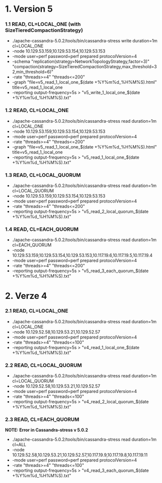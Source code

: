 
# 1. Version 5

### 1.1 READ, CL=LOCAL_ONE (with SizeTieredCompactionStrategy)
- ./apache-cassandra-5.0.2/tools/bin/cassandra-stress write duration=1m cl=LOCAL_ONE 
- -node 10.129.53.159,10.129.53.154,10.129.53.153 
- -mode user=perf password=perf prepared protocolVersion=4 
- -schema "replication(strategy=NetworkTopologyStrategy,factor=3)" "compaction(strategy=SizeTieredCompactionStrategy,max_threshold=32,min_threshold=6)" 
- -rate "threads>=4" "threads<=200"
- -graph "file=v5_read_1_local_one_$(date +%Y%m%d_%H%M%S).html" title=v5_read_1_local_one
- -reporting output-frequency=5s > "v5_write_1_local_one_$(date +%Y%m%d_%H%M%S).txt"

### 1.2 READ, CL=LOCAL_ONE
- ./apache-cassandra-5.0.2/tools/bin/cassandra-stress read duration=1m cl=LOCAL_ONE
- -node 10.129.53.159,10.129.53.154,10.129.53.153 
- -mode user=perf password=perf prepared protocolVersion=4 
- -rate "threads>=4" "threads<=200"
- -graph "file=v5_read_1_local_one_$(date +%Y%m%d_%H%M%S).html" title=v5_read_1_local_one
- -reporting output-frequency=5s > "v5_read_1_local_one_$(date +%Y%m%d_%H%M%S).txt"

### 1.3 READ, CL=LOCAL_QUORUM
- ./apache-cassandra-5.0.2/tools/bin/cassandra-stress read duration=1m cl=LOCAL_QUORUM 
- -node 10.129.53.159,10.129.53.154,10.129.53.153 
- -mode user=perf password=perf prepared protocolVersion=4 
- -rate "threads>=4" "threads<=200" 
- -reporting output-frequency=5s > "v5_read_2_local_quorum_$(date +%Y%m%d_%H%M%S).txt"

### 1.4 READ, CL=EACH_QUORUM
- ./apache-cassandra-5.0.2/tools/bin/cassandra-stress read duration=1m cl=EACH_QUORUM 
- -node 10.129.53.159,10.129.53.154,10.129.53.153,10.117.19.6,10.117.19.5,10.117.19.4 
- -mode user=perf password=perf prepared protocolVersion=4 
- -rate "threads>=4" "threads<=200" 
- -reporting output-frequency=5s > "v5_read_3_each_quorum_$(date +%Y%m%d_%H%M%S).txt"

 
# 2. Verze 4

### 2.1 READ, CL=LOCAL_ONE
- ./apache-cassandra-5.0.2/tools/bin/cassandra-stress read duration=1m cl=LOCAL_ONE 
- -node 10.129.52.58,10.129.53.21,10.129.52.57 
- -mode user=perf password=perf prepared protocolVersion=4 
- -rate "threads>=4" "threads<=100" 
- -reporting output-frequency=5s > "v4_read_1_local_one_$(date +%Y%m%d_%H%M%S).txt"

### 2.2 READ, CL=LOCAL_QUORUM
- ./apache-cassandra-5.0.2/tools/bin/cassandra-stress read duration=1m cl=LOCAL_QUORUM 
- -node 10.129.52.58,10.129.53.21,10.129.52.57 
- -mode user=perf password=perf prepared protocolVersion=4 
- -rate "threads>=4" "threads<=100" 
- -reporting output-frequency=5s > "v4_read_2_local_quorum_$(date +%Y%m%d_%H%M%S).txt"

### 2.3 READ, CL=EACH_QUORUM
**NOTE: Error in Cassandra-stress v 5.0.2**

- ./apache-cassandra-5.0.2/tools/bin/cassandra-stress read duration=1m cl=ALL 
- -node 10.129.52.58,10.129.53.21,10.129.52.57,10.117.19.9,10.117.19.8,10.117.19.11 
- -mode user=perf password=perf prepared protocolVersion=4 
- -rate "threads>=4" "threads<=100" 
- -reporting output-frequency=5s > "v4_read_3_each_quorum_$(date +%Y%m%d_%H%M%S).txt"

